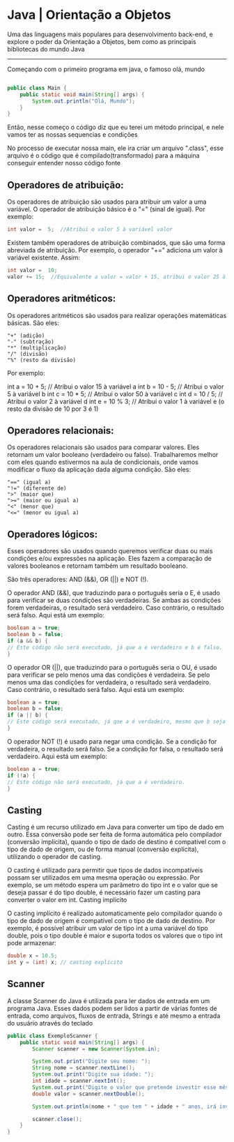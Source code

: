 # Java | Orientação a Objetos

<p>Uma das linguagens mais populares para desenvolvimento back-end, e explore o poder da Orientação a Objetos, bem como as principais bibliotecas do mundo Java</p>
<hr>
<p>Começando com o primeiro programa em java, o famoso olá, mundo</p>

```java

public class Main {
    public static void main(String[] args) {
        System.out.println("Olá, Mundo");
    }
}
```

<p>Então, nesse começo o código diz que eu terei um método principal, e nele vamos ter as nossas sequencias e condições</p>

<p>No processo de executar nossa main, ele ira criar um arquivo ".class", esse arquivo é o código que é compilado(transformado) para a máquina conseguir entender nosso código fonte</p>

<h2>Operadores de atribuição:</h2>

<p>Os operadores de atribuição são usados para atribuir um valor a uma variável. O operador de atribuição básico é o "=" (sinal de igual). Por exemplo:</p>

```java
int valor =  5;  //Atribui o valor 5 à variável valor
```

<p>Existem também operadores de atribuição combinados, que são uma forma abreviada de atribuição. Por exemplo, o operador "+=" adiciona um valor à variável existente. Assim:</p>

```java
int valor =  10;
valor += 15;  //Equivalente a valor = valor + 15, atribui o valor 25 à variável valor
```

<h2>Operadores aritméticos:</h2>

<p>Os operadores aritméticos são usados para realizar operações matemáticas básicas. São eles:

    "+" (adição)
    "-" (subtração)
    "*" (multiplicação)
    "/" (divisão)
    "%" (resto da divisão)

</p>

<p>Por exemplo:

int a = 10 + 5; // Atribui o valor 15 à variável a
int b = 10 - 5; // Atribui o valor 5 à variável b
int c = 10 \* 5; // Atribui o valor 50 à variável c
int d = 10 / 5; // Atribui o valor 2 à variável d
int e = 10 % 3; // Atribui o valor 1 à variável e (o resto da divisão de 10 por 3 é 1)</p>

<h2>Operadores relacionais:</h2>

<p>Os operadores relacionais são usados para comparar valores. Eles retornam um valor booleano (verdadeiro ou falso). Trabalharemos melhor com eles quando estivermos na aula de condicionais, onde vamos modificar o fluxo da aplicação dada alguma condição. São eles:

    "==" (igual a)
    "!=" (diferente de)
    ">" (maior que)
    ">=" (maior ou igual a)
    "<" (menor que)
    "<=" (menor ou igual a)

</p>

<h2>Operadores lógicos:</h2>

<p>Esses operadores são usados quando queremos verificar duas ou mais condições e/ou expressões na aplicação. Eles fazem a comparação de valores booleanos e retornam também um resultado booleano.

São três operadores: AND (&&), OR (||) e NOT (!).

O operador AND (&&), que traduzindo para o português seria o E, é usado para verificar se duas condições são verdadeiras. Se ambas as condições forem verdadeiras, o resultado será verdadeiro. Caso contrário, o resultado será falso. Aqui está um exemplo:

</p>

```java
boolean a = true;
boolean b = false;
if (a && b) {
// Este código não será executado, já que a é verdadeiro e b é falso.
}
```

<p>O operador OR (||), que traduzindo para o português seria o OU, é usado para verificar se pelo menos uma das condições é verdadeira. Se pelo menos uma das condições for verdadeira, o resultado será verdadeiro. Caso contrário, o resultado será falso. Aqui está um exemplo:
</p>

```java
boolean a = true;
boolean b = false;
if (a || b) {
// Este código será executado, já que a é verdadeiro, mesmo que b seja falso.
}
```

<p>O operador NOT (!) é usado para negar uma condição. Se a condição for verdadeira, o resultado será falso. Se a condição for falsa, o resultado será verdadeiro. Aqui está um exemplo:
</p>

```java
boolean a = true;
if (!a) {
// Este código não será executado, já que a é verdadeiro.
}
```

<h2>Casting</h2>

<p>
Casting é um recurso utilizado em Java para converter um tipo de dado em outro. Essa conversão pode ser feita de forma automática pelo compilador (conversão implícita), quando o tipo de dado de destino é compatível com o tipo de dado de origem, ou de forma manual (conversão explícita), utilizando o operador de casting.

O casting é utilizado para permitir que tipos de dados incompatíveis possam ser utilizados em uma mesma operação ou expressão. Por exemplo, se um método espera um parâmetro do tipo int e o valor que se deseja passar é do tipo double, é necessário fazer um casting para converter o valor em int.
Casting implícito

O casting implícito é realizado automaticamente pelo compilador quando o tipo de dado de origem é compatível com o tipo de dado de destino. Por exemplo, é possível atribuir um valor de tipo int a uma variável do tipo double, pois o tipo double é maior e suporta todos os valores que o tipo int pode armazenar:

</p>

```java
double x = 10.5;
int y = (int) x; // casting explícito
```

<h2>Scanner</h2>

<p>
A classe Scanner do Java é utilizada para ler dados de entrada em um programa Java. Esses dados podem ser lidos a partir de várias fontes de entrada, como arquivos, fluxos de entrada, Strings e até mesmo a entrada do usuário através do teclado
</p>

```java
public class ExemploScanner {
    public static void main(String[] args) {
        Scanner scanner = new Scanner(System.in);

        System.out.print("Digite seu nome: ");
        String nome = scanner.nextLine();
        System.out.print("Digite sua idade: ");
        int idade = scanner.nextInt();
        System.out.print("Digite o valor que pretende investir esse mês: ");
        double valor = scanner.nextDouble();

        System.out.println(nome + " que tem " + idade + " anos, irá investir R$ " + valor + " esse mês.");

        scanner.close();
    }
}
```

